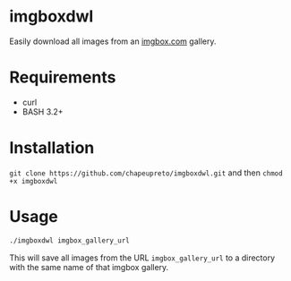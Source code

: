 # imgboxdwl

Easily download all images from an [imgbox.com](http://imgbox.com/) gallery.

# Requirements

- curl
- BASH 3.2+

# Installation

`git clone https://github.com/chapeupreto/imgboxdwl.git` and then `chmod +x imgboxdwl`

# Usage

```bash
./imgboxdwl imgbox_gallery_url
```

This will save all images from the URL `imgbox_gallery_url` to a directory with the same
name of that imgbox gallery.

